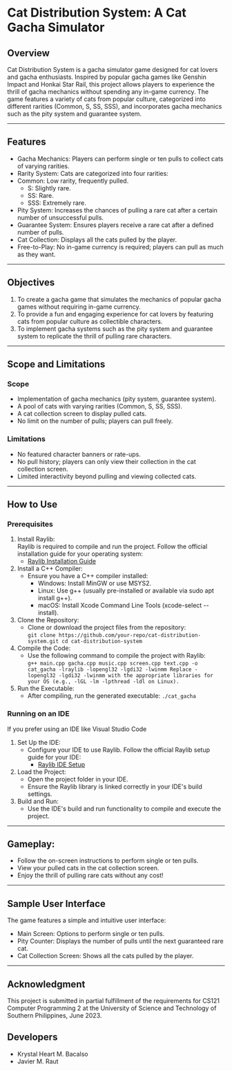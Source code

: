 # Cat Distribution System: A Cat Gacha Simulator
## Overview
Cat Distribution System is a gacha simulator game designed for cat lovers and gacha enthusiasts. Inspired by popular gacha games like Genshin Impact and Honkai Star Rail, this project allows players to experience the thrill of gacha mechanics without spending any in-game currency. The game features a variety of cats from popular culture, categorized into different rarities (Common, S, SS, SSS), and incorporates gacha mechanics such as the pity system and guarantee system.

---
## Features
- Gacha Mechanics: Players can perform single or ten pulls to collect cats of varying rarities.
- Rarity System: Cats are categorized into four rarities:
- Common: Low rarity, frequently pulled.
  - S: Slightly rare.
  - SS: Rare.
  - SSS: Extremely rare.
- Pity System: Increases the chances of pulling a rare cat after a certain number of unsuccessful pulls.
- Guarantee System: Ensures players receive a rare cat after a defined number of pulls.
- Cat Collection: Displays all the cats pulled by the player.
- Free-to-Play: No in-game currency is required; players can pull as much as they want.

---
## Objectives
1. To create a gacha game that simulates the mechanics of popular gacha games without requiring in-game currency.
2. To provide a fun and engaging experience for cat lovers by featuring cats from popular culture as collectible characters.
3. To implement gacha systems such as the pity system and guarantee system to replicate the thrill of pulling rare characters.

---
## Scope and Limitations
### Scope
- Implementation of gacha mechanics (pity system, guarantee system).
- A pool of cats with varying rarities (Common, S, SS, SSS).
- A cat collection screen to display pulled cats.
- No limit on the number of pulls; players can pull freely.

### Limitations
- No featured character banners or rate-ups.
- No pull history; players can only view their collection in the cat collection screen.
- Limited interactivity beyond pulling and viewing collected cats.

---
## How to Use
### Prerequisites
1. Install Raylib:  
Raylib is required to compile and run the project. Follow the official installation guide for your operating system:
    - [Raylib Installation Guide](https://github.com/raylib-extras/raylib-quickstart)
2. Install a C++ Compiler:
    - Ensure you have a C++ compiler installed:
      - Windows: Install MinGW or use MSYS2.
      - Linux: Use g++ (usually pre-installed or available via sudo apt install g++).
      - macOS: Install Xcode Command Line Tools (xcode-select --install).
3. Clone the Repository:
    - Clone or download the project files from the repository:  
      `git clone https://github.com/your-repo/cat-distribution-system.git
cd cat-distribution-system`
4. Compile the Code:
    - Use the following command to compile the project with Raylib:  
    `g++ main.cpp gacha.cpp music.cpp screen.cpp text.cpp -o cat_gacha -lraylib -lopengl32 -lgdi32 -lwinmm
Replace -lopengl32 -lgdi32 -lwinmm with the appropriate libraries for your OS (e.g., -lGL -lm -lpthread -ldl on Linux).`
5. Run the Executable:
    - After compiling, run the generated executable:
    `./cat_gacha`

### Running on an IDE
If you prefer using an IDE like Visual Studio Code
1. Set Up the IDE:
    - Configure your IDE to use Raylib. Follow the official Raylib setup guide for your IDE:
      - [Raylib IDE Setup](https://github.com/raylib-extras/raylib-quickstart)
2. Load the Project:
    - Open the project folder in your IDE.
    - Ensure the Raylib library is linked correctly in your IDE's build settings.
3. Build and Run:
    - Use the IDE's build and run functionality to compile and execute the project.

---
## Gameplay:
- Follow the on-screen instructions to perform single or ten pulls.
- View your pulled cats in the cat collection screen.
- Enjoy the thrill of pulling rare cats without any cost!

---
## Sample User Interface
The game features a simple and intuitive user interface:
- Main Screen: Options to perform single or ten pulls.
- Pity Counter: Displays the number of pulls until the next guaranteed rare cat.
- Cat Collection Screen: Shows all the cats pulled by the player.

---
## Acknowledgment
This project is submitted in partial fulfillment of the requirements for CS121 Computer Programming 2 at the University of Science and Technology of Southern Philippines, June 2023.

## Developers
- Krystal Heart M. Bacalso
-  Javier M. Raut
